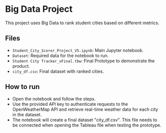 # Big Data Project

This project uses Big Data to rank student cities based on different metrics.

## Files

- `Student_City_Scorer_Project_V5.ipynb`: Main Jupyter notebook.
- `Dataset`: Required data for the notebook to run.
- `Student City Tracker_vFinal.tbw`: Final Prototype to demonstrate the product.
- `city_df.csv`: Final dataset with ranked cities.
  
## How to run

- Open the notebook and follow the steps.
- Use the provided API key to authenticate requests to the OpenWeatherMap API and retrieve real-time weather data for each city in the dataset.
- The notebook will create a final dataset "city_df.csv". This file needs to be connected when opening the Tableau file when testing the prototype.
